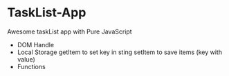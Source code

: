 # TaskList-App
Awesome taskList app with Pure JavaScript

- DOM Handle 
- Local Storage
    getItem to set key in sting
    setItem to save items (key with value)
- Functions

